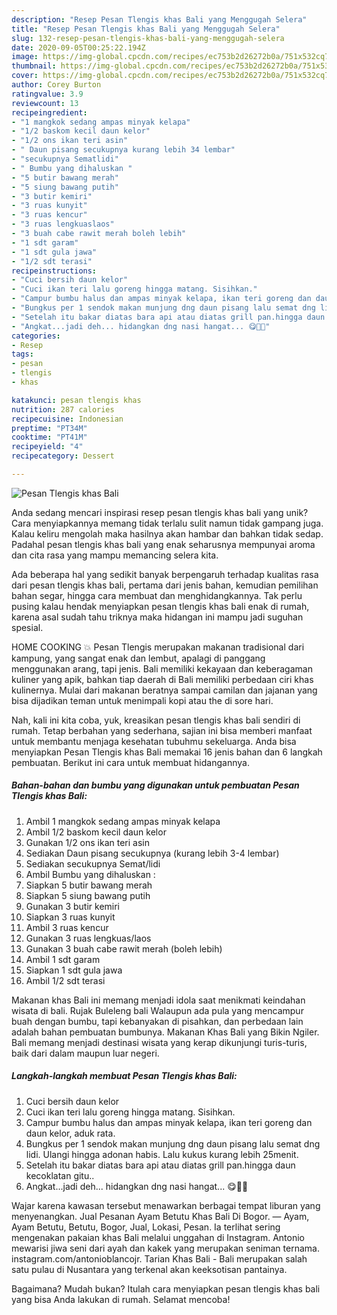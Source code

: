 ```yaml
---
description: "Resep Pesan Tlengis khas Bali yang Menggugah Selera"
title: "Resep Pesan Tlengis khas Bali yang Menggugah Selera"
slug: 132-resep-pesan-tlengis-khas-bali-yang-menggugah-selera
date: 2020-09-05T00:25:22.194Z
image: https://img-global.cpcdn.com/recipes/ec753b2d26272b0a/751x532cq70/pesan-tlengis-khas-bali-foto-resep-utama.jpg
thumbnail: https://img-global.cpcdn.com/recipes/ec753b2d26272b0a/751x532cq70/pesan-tlengis-khas-bali-foto-resep-utama.jpg
cover: https://img-global.cpcdn.com/recipes/ec753b2d26272b0a/751x532cq70/pesan-tlengis-khas-bali-foto-resep-utama.jpg
author: Corey Burton
ratingvalue: 3.9
reviewcount: 13
recipeingredient:
- "1 mangkok sedang ampas minyak kelapa"
- "1/2 baskom kecil daun kelor"
- "1/2 ons ikan teri asin"
- " Daun pisang secukupnya kurang lebih 34 lembar"
- "secukupnya Sematlidi"
- " Bumbu yang dihaluskan "
- "5 butir bawang merah"
- "5 siung bawang putih"
- "3 butir kemiri"
- "3 ruas kunyit"
- "3 ruas kencur"
- "3 ruas lengkuaslaos"
- "3 buah cabe rawit merah boleh lebih"
- "1 sdt garam"
- "1 sdt gula jawa"
- "1/2 sdt terasi"
recipeinstructions:
- "Cuci bersih daun kelor"
- "Cuci ikan teri lalu goreng hingga matang. Sisihkan."
- "Campur bumbu halus dan ampas minyak kelapa, ikan teri goreng dan daun kelor, aduk rata."
- "Bungkus per 1 sendok makan munjung dng daun pisang lalu semat dng lidi. Ulangi hingga adonan habis. Lalu kukus kurang lebih 25menit."
- "Setelah itu bakar diatas bara api atau diatas grill pan.hingga daun kecoklatan gitu.."
- "Angkat...jadi deh... hidangkan dng nasi hangat... 😋🤤🥰"
categories:
- Resep
tags:
- pesan
- tlengis
- khas

katakunci: pesan tlengis khas 
nutrition: 287 calories
recipecuisine: Indonesian
preptime: "PT34M"
cooktime: "PT41M"
recipeyield: "4"
recipecategory: Dessert

---
```



![Pesan Tlengis khas Bali](https://img-global.cpcdn.com/recipes/ec753b2d26272b0a/751x532cq70/pesan-tlengis-khas-bali-foto-resep-utama.jpg)

Anda sedang mencari inspirasi resep pesan tlengis khas bali yang unik? Cara menyiapkannya memang tidak terlalu sulit namun tidak gampang juga. Kalau keliru mengolah maka hasilnya akan hambar dan bahkan tidak sedap. Padahal pesan tlengis khas bali yang enak seharusnya mempunyai aroma dan cita rasa yang mampu memancing selera kita.

Ada beberapa hal yang sedikit banyak berpengaruh terhadap kualitas rasa dari pesan tlengis khas bali, pertama dari jenis bahan, kemudian pemilihan bahan segar, hingga cara membuat dan menghidangkannya. Tak perlu pusing kalau hendak menyiapkan pesan tlengis khas bali enak di rumah, karena asal sudah tahu triknya maka hidangan ini mampu jadi suguhan spesial.

HOME COOKING 💥 Pesan Tlengis merupakan makanan tradisional dari kampung, yang sangat enak dan lembut, apalagi di panggang menggunakan arang, tapi jenis. Bali memiliki kekayaan dan keberagaman kuliner yang apik, bahkan tiap daerah di Bali memiliki perbedaan ciri khas kulinernya. Mulai dari makanan beratnya sampai camilan dan jajanan yang bisa dijadikan teman untuk menimpali kopi atau the di sore hari.


Nah, kali ini kita coba, yuk, kreasikan pesan tlengis khas bali sendiri di rumah. Tetap berbahan yang sederhana, sajian ini bisa memberi manfaat untuk membantu menjaga kesehatan tubuhmu sekeluarga. Anda bisa menyiapkan Pesan Tlengis khas Bali memakai 16 jenis bahan dan 6 langkah pembuatan. Berikut ini cara untuk membuat hidangannya.

<!--inarticleads1-->

##### Bahan-bahan dan bumbu yang digunakan untuk pembuatan Pesan Tlengis khas Bali:

1. Ambil 1 mangkok sedang ampas minyak kelapa
1. Ambil 1/2 baskom kecil daun kelor
1. Gunakan 1/2 ons ikan teri asin
1. Sediakan  Daun pisang secukupnya (kurang lebih 3-4 lembar)
1. Sediakan secukupnya Semat/lidi
1. Ambil  Bumbu yang dihaluskan :
1. Siapkan 5 butir bawang merah
1. Siapkan 5 siung bawang putih
1. Gunakan 3 butir kemiri
1. Siapkan 3 ruas kunyit
1. Ambil 3 ruas kencur
1. Gunakan 3 ruas lengkuas/laos
1. Gunakan 3 buah cabe rawit merah (boleh lebih)
1. Ambil 1 sdt garam
1. Siapkan 1 sdt gula jawa
1. Ambil 1/2 sdt terasi


Makanan khas Bali ini memang menjadi idola saat menikmati keindahan wisata di bali. Rujak Buleleng bali Walaupun ada pula yang mencampur buah dengan bumbu, tapi kebanyakan di pisahkan, dan perbedaan lain adalah bahan pembuatan bumbunya. Makanan Khas Bali yang Bikin Ngiler. Bali memang menjadi destinasi wisata yang kerap dikunjungi turis-turis, baik dari dalam maupun luar negeri. 

<!--inarticleads2-->

##### Langkah-langkah membuat Pesan Tlengis khas Bali:

1. Cuci bersih daun kelor
1. Cuci ikan teri lalu goreng hingga matang. Sisihkan.
1. Campur bumbu halus dan ampas minyak kelapa, ikan teri goreng dan daun kelor, aduk rata.
1. Bungkus per 1 sendok makan munjung dng daun pisang lalu semat dng lidi. Ulangi hingga adonan habis. Lalu kukus kurang lebih 25menit.
1. Setelah itu bakar diatas bara api atau diatas grill pan.hingga daun kecoklatan gitu..
1. Angkat...jadi deh... hidangkan dng nasi hangat... 😋🤤🥰


Wajar karena kawasan tersebut menawarkan berbagai tempat liburan yang menyenangkan. Jual Pesanan Ayam Betutu Khas Bali Di Bogor. — Ayam, Ayam Betutu, Betutu, Bogor, Jual, Lokasi, Pesan. Ia terlihat sering mengenakan pakaian khas Bali melalui unggahan di Instagram. Antonio mewarisi jiwa seni dari ayah dan kakek yang merupakan seniman ternama. instagram.com/antonioblancojr. Tarian Khas Bali - Bali merupakan salah satu pulau di Nusantara yang terkenal akan keeksotisan pantainya. 

Bagaimana? Mudah bukan? Itulah cara menyiapkan pesan tlengis khas bali yang bisa Anda lakukan di rumah. Selamat mencoba!
